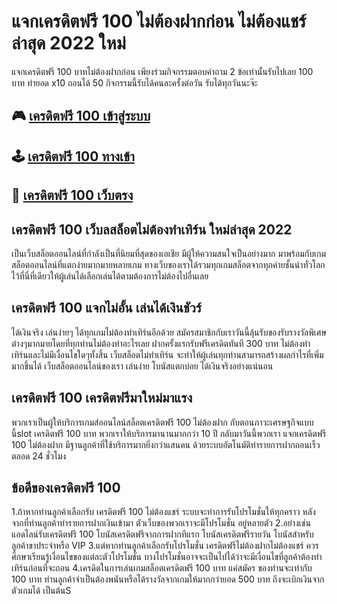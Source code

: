 # แจกเครดิตฟรี 100 ไม่ต้องฝากก่อน ไม่ต้องแชร์ ล่าสุด 2022 ใหม่

แจกเครดิตฟรี 100 บาทไม่ต้องฝากก่อน เพียงร่วมกิจกรรมตอบคำถาม 2 ข้อเท่านั้นรับไปเลย 100 บาท ทำยอด x10 ถอนได้ 50 กิจกรรมนี้รับได้คนละครั้งต่อวัน รับได้ทุกวันนะจ๊ะ

## 🎮 [เครดิตฟรี 100 เข้าสู่ระบบ](https://allwingame.jwallet.link/)
## 🕹️ [เครดิตฟรี 100 ทางเข้า](https://allwingame.jwallet.link/)
## 🎰 [เครดิตฟรี 100 เว็บตรง](https://allwingame.jwallet.link/)

##  เครดิตฟรี 100 เว็บลสล็อตไม่ต้องทำเทิร์น ใหม่ล่าสุด 2022

เป็นเว็บสล็อตออนไลน์ที่กำลังเป็นที่นิยมที่สุดของเอเชีย มีผู้ให้ความสนใจเป็นอย่างมาก มาพร้อมกับเกมสล็อตออนไลน์ที่แตกง่ายมากมายหลายเกม ทางเว็บของเราได้รวมทุกเกมสล็อตจากทุกค่ายชั้นนำทั่วโลกไว้ที่นี่ที่เดียวให้ผู้เล่นได้เลือกเล่นได้ตามต้องการไม่ต้องไปอื่นเลย


##  เครดิตฟรี 100 แจกไม่อั้น เล่นได้เงินชัวร์

ได้เงินจริง เล่นง่ายๆ ได้ทุกเกมไม่ต้องทำเทิร์นอีกด้วย สมัครสมาชิกกับเราวันนี้ลุ้นรับของรับรางวัลพิเศษต่างๆมากมายโดยที่ทุกท่านไม่ต้องทำอะไรเลย ฝากครั้งแรกรับฟรีเครดิตทันที 300 บาท ไม่ต้องทำเทิร์นและไม่มีเงื่อนไขใดๆทั้งสิ้น เว็บสล็อตไม่ทำเทิร์น จะทำให้ผู้เล่นทุกท่านสามารถสร้างผลกำไรที่เพิ่มมากขึ้นได้ เว็บสล็อตออนไลน์ของเรา เล่นง่าย โบนัสแตกบ่อย ได้เงินจริงอย่างแน่นอน


##  เครดิตฟรี 100 เครดิตฟรีมาใหม่มาแรง

พวกเราเป็นผู้ให้บริการเกมส์ออนไลน์สล็อตเครดิตฟรี 100 ไม่ต้องฝาก กับตอนภาวะเศรษฐกิจแบบนี้slot เครดิตฟรี 100 บาท พวกเราให้บริการมานานมากกว่า 10 ปี กลับมาวันนี้พวกเรา แจกเครดิตฟรี 100 ไม่ต้องฝาก มีฐานลูกค้าที่ใช้บริการมากยิ่งกว่าแสนคน ด้วยระบบอัตโนมัติทำรายการฝากถอนเร็วตลอด 24 ชั่วโมง


## ข้อดีของเครดิตฟรี 100

1.ถ้าหากท่านลูกค้าเลือกรับ เครดิตฟรี 100 ไม่ต้องแชร์ ระบบจะทำการรับโปรโมชั่นให้ทุกคราว หลังจากที่ท่านลูกค้าทำรายการฝากเงินเข้ามา ตัวเว็บของพวกเราจะมีโปรโมชั่น อยู่หลายตัว
2.อย่างเช่น แอดไลน์รับเครดิตฟรี 100 โบนัสเครดิตฟรีจากการฝากทีแรก โบนัสเครดิตฟรีรายวัน โบนัสสำหรับลูกค้าขาประจำหรือ VIP
3.แต่หากท่านลูกค้าเลือกรับโปรโมชั่น เครดิตฟรีไม่ต้องฝากไม่ต้องแชร์ ควรศึกษาเรียนรู้เงื่อนไขของแต่ละตัวโปรโมชั่น บางโปรโมชั่นอาจจะเป็นไปได้ว่าจะมีเงื่อนไขที่ลูกค้าต้องทำเทิร์นก่อนที่จะถอน
4.เครดิตในการเล่นเกมสล็อตเครดิตฟรี 100 บาท แค่สมัคร ของท่านจะเท่ากับ 100 บาท ท่านลูกค้าจำเป็นต้องพนันหรือได้รางวัลจากเกมให้มากกว่ายอด 500 บาท ถึงจะเบิกเงินจากตัวเกมได้ เป็นต้นS
